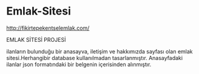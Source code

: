 # Emlak-Sitesi
http://fikirtepekentselemlak.com/

EMLAK SİTESİ PROJESİ

ilanların bulunduğu bir anasayva, iletişim ve hakkımızda sayfası olan emlak sitesi.Herhangibir database kullanılmadan tasarlanmıştır. Anasayfadaki ilanlar json formatındaki bir belgenin içerisinden alınmıştır. 
